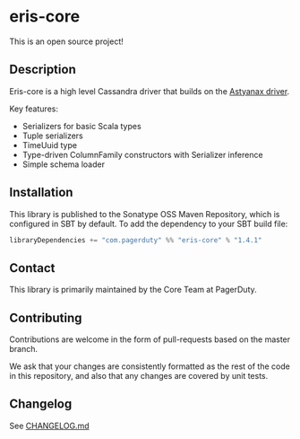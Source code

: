 # eris-core

This is an open source project!

## Description

Eris-core is a high level Cassandra driver that builds on the [Astyanax driver](https://github.com/Netflix/astyanax).

Key features:
 * Serializers for basic Scala types
 * Tuple serializers
 * TimeUuid type
 * Type-driven ColumnFamily constructors with Serializer inference
 * Simple schema loader

## Installation

This library is published to the Sonatype OSS Maven Repository, which is configured in SBT by default. To add the dependency to your SBT build file:

```scala
libraryDependencies += "com.pagerduty" %% "eris-core" % "1.4.1"
```

## Contact

This library is primarily maintained by the Core Team at PagerDuty.

## Contributing

Contributions are welcome in the form of pull-requests based on the master branch.

We ask that your changes are consistently formatted as the rest of the code in this repository, and also that any changes are covered by unit tests.

## Changelog

See [CHANGELOG.md](./CHANGELOG.md)
